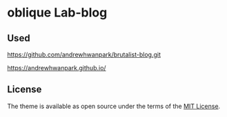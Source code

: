 # oblique Lab-blog

## Used

https://github.com/andrewhwanpark/brutalist-blog.git

https://andrewhwanpark.github.io/

## License

The theme is available as open source under the terms of the [MIT License](https://opensource.org/licenses/MIT).
